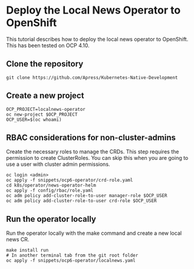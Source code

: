 # Deploy the Local News Operator to OpenShift
This tutorial describes how to deploy the local news operator to OpenShift. This has been tested on OCP 4.10.

## Clone the repository
    git clone https://github.com/Apress/Kubernetes-Native-Development

## Create a new project
    OCP_PROJECT=localnews-operator
    oc new-project $OCP_PROJECT
    OCP_USER=$(oc whoami)
    
## RBAC considerations for non-cluster-admins
Create the necessary roles to manage the CRDs. This step requires the permission to create ClusterRoles. You can skip this when you are going to use a user with cluster admin permissions.

    oc login <admin>
    oc apply -f snippets/ocp6-operator/crd-role.yaml
    cd k8s/operator/news-operator-helm
    oc apply -f config/rbac/role.yaml
    oc adm policy add-cluster-role-to-user manager-role $OCP_USER
    oc adm policy add-cluster-role-to-user crd-role $OCP_USER
    
## Run the operator locally
Run the operator locally with the make command and create a new local news CR.
      
    make install run
    # In another terminal tab from the git root folder
    oc apply -f snippets/ocp6-operator/localnews.yaml 